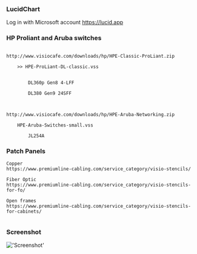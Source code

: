 ### LucidChart


Log in with Microsoft account
https://lucid.app

### HP Proliant and Aruba switches
```

http://www.visiocafe.com/downloads/hp/HPE-Classic-ProLiant.zip

	>> HPE-ProLiant-DL-classic.vss


		DL360p Gen8 4-LFF

		DL380 Gen9 24SFF



http://www.visiocafe.com/downloads/hp/HPE-Aruba-Networking.zip

	HPE-Aruba-Switches-small.vss
	
		JL254A

```

### Patch Panels
```
Copper
https://www.premiumline-cabling.com/service_category/visio-stencils/

Fiber Optic
https://www.premiumline-cabling.com/service_category/visio-stencils-for-fo/

Open frames
https://www.premiumline-cabling.com/service_category/visio-stencils-for-cabinets/


```



### Screenshot

!['Screenshot'](https://github.com/jarleven/NetworkHOWTO/raw/master/Images/LucidChart_HP.png)
